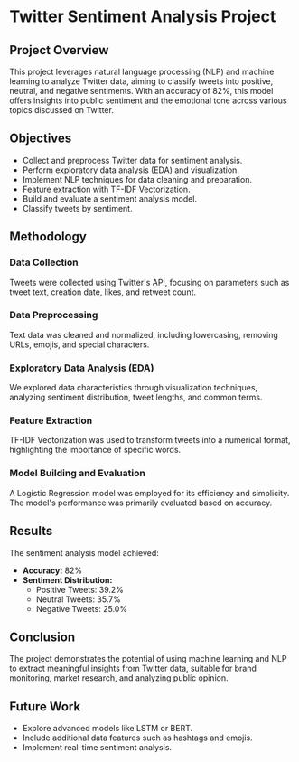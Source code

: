 # Twitter Sentiment Analysis Project

## Project Overview

This project leverages natural language processing (NLP) and machine learning to analyze Twitter data, aiming to classify tweets into positive, neutral, and negative sentiments. With an accuracy of 82%, this model offers insights into public sentiment and the emotional tone across various topics discussed on Twitter.

## Objectives

- Collect and preprocess Twitter data for sentiment analysis.
- Perform exploratory data analysis (EDA) and visualization.
- Implement NLP techniques for data cleaning and preparation.
- Feature extraction with TF-IDF Vectorization.
- Build and evaluate a sentiment analysis model.
- Classify tweets by sentiment.

## Methodology

### Data Collection

Tweets were collected using Twitter's API, focusing on parameters such as tweet text, creation date, likes, and retweet count.

### Data Preprocessing

Text data was cleaned and normalized, including lowercasing, removing URLs, emojis, and special characters.

### Exploratory Data Analysis (EDA)

We explored data characteristics through visualization techniques, analyzing sentiment distribution, tweet lengths, and common terms.

### Feature Extraction

TF-IDF Vectorization was used to transform tweets into a numerical format, highlighting the importance of specific words.

### Model Building and Evaluation

A Logistic Regression model was employed for its efficiency and simplicity. The model's performance was primarily evaluated based on accuracy.

## Results

The sentiment analysis model achieved:

- **Accuracy:** 82%
- **Sentiment Distribution:**
  - Positive Tweets: 39.2%
  - Neutral Tweets: 35.7%
  - Negative Tweets: 25.0%

## Conclusion

The project demonstrates the potential of using machine learning and NLP to extract meaningful insights from Twitter data, suitable for brand monitoring, market research, and analyzing public opinion.

## Future Work

- Explore advanced models like LSTM or BERT.
- Include additional data features such as hashtags and emojis.
- Implement real-time sentiment analysis.

